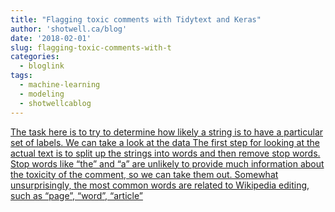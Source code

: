 ```yaml
---
title: "Flagging toxic comments with Tidytext and Keras"
author: 'shotwell.ca/blog'
date: '2018-02-01'
slug: flagging-toxic-comments-with-t
categories:
  - bloglink
tags:
  - machine-learning
  - modeling
  - shotwellcablog
---
```


[The task here is to try to determine how likely a string is to have a particular set of labels. We can take a look at the data The first step for looking at the actual text is to split up the strings into words and then remove stop words. Stop words like “the” and “a” are unlikely to provide much information about the toxicity of the comment, so we can take them out. Somewhat unsurprisingly, the most common words are related to Wikipedia editing, such as “page”, “word”, “article”<i class="fas fa-external-link-alt"></i>](http://shotwell.ca/blog/2018/02/01/flagging-toxic-comments-with-tidytext-and-keras/)

